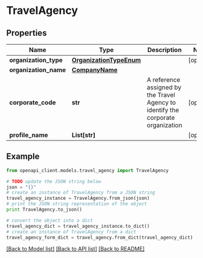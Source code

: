 # TravelAgency


## Properties
Name | Type | Description | Notes
------------ | ------------- | ------------- | -------------
**organization_type** | [**OrganizationTypeEnum**](OrganizationTypeEnum.md) |  | [optional] 
**organization_name** | [**CompanyName**](CompanyName.md) |  | 
**corporate_code** | **str** | A reference assigned by the Travel Agency to identify the corporate organization | [optional] 
**profile_name** | **List[str]** |  | [optional] 

## Example

```python
from openapi_client.models.travel_agency import TravelAgency

# TODO update the JSON string below
json = "{}"
# create an instance of TravelAgency from a JSON string
travel_agency_instance = TravelAgency.from_json(json)
# print the JSON string representation of the object
print TravelAgency.to_json()

# convert the object into a dict
travel_agency_dict = travel_agency_instance.to_dict()
# create an instance of TravelAgency from a dict
travel_agency_form_dict = travel_agency.from_dict(travel_agency_dict)
```
[[Back to Model list]](../README.md#documentation-for-models) [[Back to API list]](../README.md#documentation-for-api-endpoints) [[Back to README]](../README.md)


